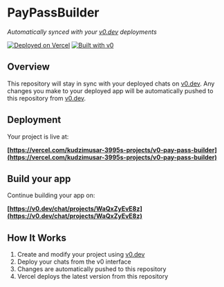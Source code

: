 # PayPassBuilder

*Automatically synced with your [v0.dev](https://v0.dev) deployments*

[![Deployed on Vercel](https://img.shields.io/badge/Deployed%20on-Vercel-black?style=for-the-badge&logo=vercel)](https://vercel.com/kudzimusar-3995s-projects/v0-pay-pass-builder)
[![Built with v0](https://img.shields.io/badge/Built%20with-v0.dev-black?style=for-the-badge)](https://v0.dev/chat/projects/WaQxZyEvE8z)

## Overview

This repository will stay in sync with your deployed chats on [v0.dev](https://v0.dev).
Any changes you make to your deployed app will be automatically pushed to this repository from [v0.dev](https://v0.dev).

## Deployment

Your project is live at:

**[https://vercel.com/kudzimusar-3995s-projects/v0-pay-pass-builder](https://vercel.com/kudzimusar-3995s-projects/v0-pay-pass-builder)**

## Build your app

Continue building your app on:

**[https://v0.dev/chat/projects/WaQxZyEvE8z](https://v0.dev/chat/projects/WaQxZyEvE8z)**

## How It Works

1. Create and modify your project using [v0.dev](https://v0.dev)
2. Deploy your chats from the v0 interface
3. Changes are automatically pushed to this repository
4. Vercel deploys the latest version from this repository
